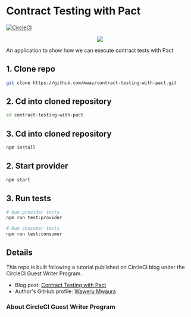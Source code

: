 # Contract Testing with Pact

[![CircleCI](https://circleci.com/gh/mwaz/contract-testing-with-pact.svg?style=svg)](https://circleci.com/gh/mwaz/contract-testing-with-pact)

<p align="center"><img src="https://avatars3.githubusercontent.com/u/59034516"></p>

An application to show how we can execute contract tests with Pact


## 1. Clone repo

```bash
git clone https://github.com/mwaz/contract-testing-with-pact.git
```
## 2. Cd into cloned repository 
```bash
cd contract-testing-with-pact
```

## 3. Cd into cloned repository 
```bash
npm install
```
## 2. Start provider

```bash
npm start
```

## 3. Run tests

```bash
# Run provider tests
npm run test:provider
```

```bash
# Run consumer tests
npm run test:consumer
```

## Details

This repo is built following a tutorial published on CircleCI blog under the CircleCI Guest Writer Program.

-   Blog post: [ Contract Testing with Pact ][blog]
-   Author's GitHub profile: [Waweru Mwaura][author]

### About CircleCI Guest Writer Program

[blog]: https://circleci.com/blog/contract-testing-with-pact
[author]: https://github.com/mwaz

